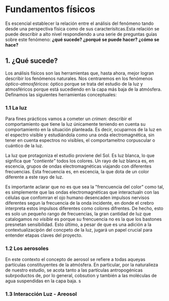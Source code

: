 # Fundamentos físicos

Es escencial establecer la relación entre el análisis del fenómeno tando desde una perspectiva física como de sus caracterísitcas.Esta relación se puede describir a alto nivel respondiendo a una serie de preguntas guías sobre este fenómeno: **¿qué sucede? ¿porqué se puede hacer? ¿cómo se hace?**

## 1. ¿Qué sucede?

Los análisis físicos son las herramientas que, hasta ahora, mejor logran describir los fenómenos naturales. Nos centraremos en los fenómenos *óptico-atmosféricos*: óptico porque se trata del estudio de la luz y atmosféricos porque está sucediendo en la capa más baja de la atmósfera. Definamos las siguientes herramientas conceptuales:

### 1.1 La luz

Para fines prácticos vamos a cometer un *crimen*: describir el comportamiento que tiene la luz únicamente teniendo en cuenta su comportamiento en la situación planteada. Es decir, ocuparnos de la luz en el espectro visible y estudiándola como una onda electromagnética, sin tener en cuenta espectros no visibles, el comportameitno corpuscular o cuántico de la luz.

La luz que protagoniza el estudio proviene del Sol. Es luz blanca, lo que signfica que *"contiente"* todos los colores. Un rayo de luz blanca es, en escencia, grupos de ondas electromagnéticas viajando con diferentes frecuencias. Esta frecuencia es, en escencia, la que dota de un color diferente a este rayo de luz. 

Es importante aclarar que no es que sea la "frencuencia del color" como tal, es simplemente que las ondas electromagnéticas que interactualn con las células que confomran el ojo humano desencaden impulsos nervisos diferentes segun la frecuencia de la onda incidente, en donde el crebro interpreta estos impulsos diferentes como colores difrentes. De hecho, esto es solo un pequeño rango de frecuencias, la gran cantidad de luz que catalogamos *no visible* es porque su frencuencia no es la que los bastones presnetan sensibilidad. Esto último, a pesar de que es una adición a la contextualizacipón del concpeto de la luz, jugará un papel crucial para entender etapas claves del proyecto.

### 1.2 Los aerosoles

En este contexto el concepto  de aerosol se refiere a todas aqueyas partículas constituyentes de la atmósfera. En particular, por la naturalieza de nuestro estudio, se acota tanto a las partículas antropogénicas subrpoductos de, por lo general, cobsution y también a las moléculas de agua suspendidas en la capa baja. s

### 1.3 Interacción Luz - Areosol